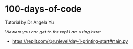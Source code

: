 # 100-days-of-code
Tutorial by Dr Angela Yu

*Viewers you can get to the repl I am using here:*
- https://replit.com/@runlevel/day-1-printing-start#main.py

